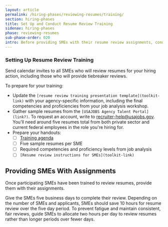 ```yaml
---
layout: article
permalink: /hiring-phases/reviewing-resumes/training/
section: hiring-phases
title: Set Up and Conduct Resume Review Training
sidenav: hiring-phases
phase: reviewing-resumes
sub-phase-order: 020
intro: Before providing SMEs with their resume review assignments, conduct a two-hour training on how to review resumes. Optionally, follow your training with a one-hour guided resume review session, where you'll provide SMEs with their assignments and review resumes as a group.
---
```


### Setting Up Resume Review Training

Send calendar invites to all SMEs who will review resumes for your hiring action, including those who will provide tiebreaker reviews.

To prepare for your training:
- Update the `[resume review training presentation template](toolkit-link)` with your agency-specific information, including the final competencies and proficiencies from your job analysis workshop.
- Gather sample resumes from the `[USAJOBS Agency Talent Portal](link?)`. To request an account, write to <a href="mailto:recruiter-help@usajobs.gov">recruiter-help@usajobs.gov</a>. You'll need around five resumes total from both private sector and current federal employees in the role you're hiring for.  
- Prepare your handouts:
  - [ ] [Training agenda](../toolkit/resume-review-training-agenda/)
  - [ ] Five sample resumes per SME
  - [ ] Required competencies and proficiency levels from job analysis
  - [ ] `[Resume review instructions for SMEs](toolkit-link)`

## Providing SMEs With Assignments

Once participating SMEs have been trained to review resumes, provide them with their assignments.

Give the SMEs five business days to complete their review. Depending on the number of SMEs and applicants, SMEs should save 10 hours for resume review over the five day period. To prevent fatigue and maintain consistent, fair reviews, guide SMEs to allocate two hours per day to review resumes rather than longer periods over fewer days.
